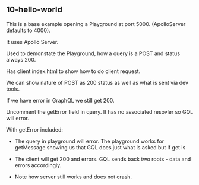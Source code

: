 ## 10-hello-world

This is a base example opening a Playground at port 5000. (ApolloServer defaults to 4000).

It uses Apollo Server.

Used to demonstate the Playground, how a query is a POST and status always 200.

Has client index.html to show how to do client request.

We can show nature of POST as 200 status as well as what is sent via dev tools.

If we have error in GraphQL we still get 200.

Uncomment the getError field in query. It has no associated resovler so GQL will error.

With getError included:

-  The query in playground will error. The playground works for getMessage showing us that GQL does just what is asked but if get is

-  The client will get 200 and errors. GQL sends back two roots - data and errors accordingly.

-  Note how server still works and does not crash.
